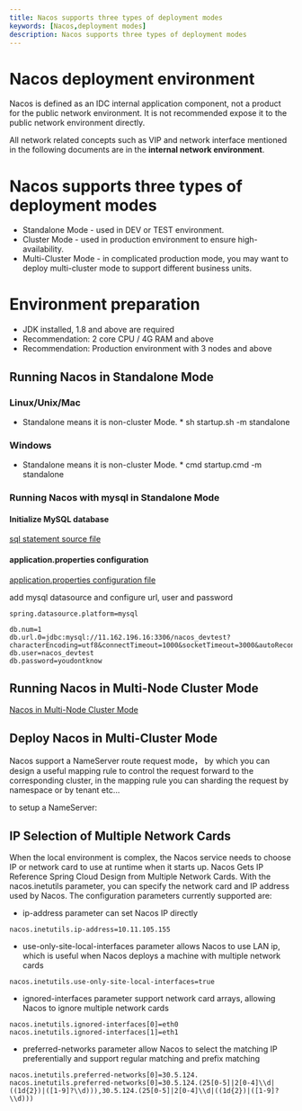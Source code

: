 ```yaml
---
title: Nacos supports three types of deployment modes
keywords: [Nacos,deployment modes]
description: Nacos supports three types of deployment modes
---
```


# Nacos deployment environment

Nacos is defined as an IDC internal application component, not a product for the public network environment. It is not recommended expose it to the public network environment directly.

All network related concepts such as VIP and network interface mentioned in the following documents are in the **internal network environment**.

# Nacos supports three types of deployment modes

* Standalone Mode - used in DEV or TEST environment.
* Cluster Mode - used in production environment to ensure high-availability.
* Multi-Cluster Mode - in complicated production mode, you may want to deploy multi-cluster mode to support different business units.

# Environment preparation
- JDK installed, 1.8 and above are required
- Recommendation: 2 core CPU / 4G RAM and above
- Recommendation: Production environment with 3 nodes and above

## Running Nacos in Standalone Mode

### Linux/Unix/Mac

* Standalone means it is non-cluster Mode. * 
sh startup.sh -m standalone

### Windows

* Standalone means it is non-cluster Mode. * 
cmd startup.cmd -m standalone

### Running Nacos with mysql in Standalone Mode

#### Initialize MySQL database

[sql statement source file](https://github.com/alibaba/nacos/blob/master/distribution/conf/mysql-schema.sql)

#### application.properties configuration

[application.properties configuration file](https://github.com/alibaba/nacos/blob/master/distribution/conf/application.properties)

add mysql datasource and configure url, user and password 

```
spring.datasource.platform=mysql

db.num=1
db.url.0=jdbc:mysql://11.162.196.16:3306/nacos_devtest?characterEncoding=utf8&connectTimeout=1000&socketTimeout=3000&autoReconnect=true
db.user=nacos_devtest
db.password=youdontknow
```

## Running Nacos in Multi-Node Cluster Mode

[Nacos in Multi-Node Cluster Mode](https://nacos.io/en-us/docs/cluster-mode-quick-start.html)


## Deploy Nacos in Multi-Cluster Mode

Nacos support a NameServer route request mode， by which you can design a useful mapping rule to control the request forward to the corresponding cluster, in the mapping rule you can sharding the request by namespace or by tenant etc...

to setup a NameServer:

## IP Selection of Multiple Network Cards

When the local environment is complex, the Nacos service needs to choose IP or network card to use at runtime when it starts up. Nacos Gets IP Reference Spring Cloud Design from Multiple Network Cards. With the nacos.inetutils parameter, you can specify the network card and IP address used by Nacos. The configuration parameters currently supported are:

- ip-address parameter can set Nacos IP directly

```
nacos.inetutils.ip-address=10.11.105.155
```

- use-only-site-local-interfaces parameter allows Nacos to use LAN ip, which is useful when Nacos deploys a machine with multiple network cards

```
nacos.inetutils.use-only-site-local-interfaces=true
```

- ignored-interfaces parameter support network card arrays, allowing Nacos to ignore multiple network cards

```
nacos.inetutils.ignored-interfaces[0]=eth0
nacos.inetutils.ignored-interfaces[1]=eth1
```

- preferred-networks parameter allow Nacos to select the matching IP preferentially and support regular matching and prefix matching

```
nacos.inetutils.preferred-networks[0]=30.5.124.
nacos.inetutils.preferred-networks[0]=30.5.124.(25[0-5]|2[0-4]\\d|((1d{2})|([1-9]?\\d))),30.5.124.(25[0-5]|2[0-4]\\d|((1d{2})|([1-9]?\\d)))
```
